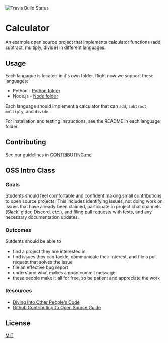 ![Travis Build Status](https://travis-ci.org/code-for-nashville/oss-intro-class.svg?branch=master)

# Calculator
An example open source project that implements calculator functions (add, subtract, multiply, divide) in different
languages.

## Usage
Each langague is located in it's own folder. Right now we support these languages:

* Python - [Python folder](python)
* Node.js - [Node folder](node)

Each language should implement a calculator that can `add`, `subtract`, `multiply`, and `divide`.

For installation and testing instructions, see the README in each language folder.

## Contributing
See our guidelines in [CONTRIBUTING.md](CONTRIBUTING.md)

## OSS Intro Class
### Goals
Students should feel comfortable and confident making small contributions to open source projects. This includes
identifying issues, not doing work on issues that have already been claimed, participate in project chat channels (Slack, gitter, Discord, etc.), and filing pull requests with tests, and any necessary documentation updates.

### Outcomes
Sutdents should be able to
* find a project they are interested in
* find issues they can tackle, communicate their interest, and file a pull request that solves the issue
* file an effective bug report
* understand what makes a good commit message
* these people make it all for free, so be patient and appreciate the work

### Resources
* [Diving Into Other People's Code](http://www.lihaoyi.com/post/DivingIntoOtherPeoplesCode.html)
* [Github Contributing to Open Source Guide](https://guides.github.com/activities/contributing-to-open-source/)


## License
[MIT](LICENSE.md)
